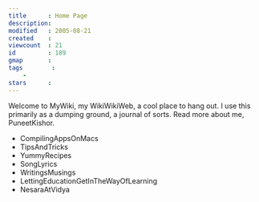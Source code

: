 ```yaml
---
title      : Home Page
description: 
modified   : 2005-08-21
created    : 
viewcount  : 21
id         : 189
gmap       : 
tags        :
    - 
stars      : 
---
```


Welcome to MyWiki, my WikiWikiWeb, a cool place to hang out. I use this primarily as a dumping ground, a journal of sorts. Read more about me, PuneetKishor.
* CompilingAppsOnMacs
* TipsAndTricks
* YummyRecipes
* SongLyrics
* WritingsMusings
* LettingEducationGetInTheWayOfLearning
* NesaraAtVidya



